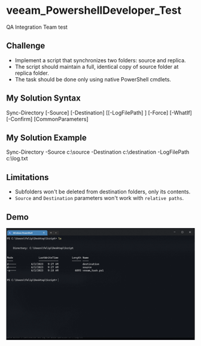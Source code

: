 # veeam_PowershellDeveloper_Test
QA Integration Team test

## Challenge
- Implement a script that synchronizes two folders: source and replica.<br>
- The script should maintain a full, identical copy of source folder at replica folder.<br>
- The task should be done only using native PowerShell cmdlets.

## My Solution Syntax
Sync-Directory [-Source] <String> [-Destination] <String> [[-LogFilePath] <String>] [-Force] [-WhatIf] [-Confirm] [CommonParameters]

## My Solution Example
Sync-Directory -Source c:\source -Destination c:\destination -LogFilePath c:\log.txt

## Limitations
- Subfolders won't be deleted from destination folders, only its contents.
- `Source` and `Destination` parameters won't work with `relative paths`.

## Demo
![image](./demo/sync-directory_demo.gif)